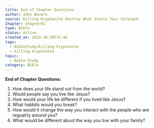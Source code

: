 ```yaml
---
title: End of Chapter Questions
author: John Bevere
source: Killing Kryptonite Destroy What Steals Your Strength
Chapter: Chapter01
type: Bible
status: Active
created_at: 2024-10-20T15:44
tags:
  - BibleStudy/killing-kryptonite
  - killing-kryptonite
topic:
  - Bible-Study
category: Bible
---
```

**End of Chapter Questions:**
1. How does your life stand out from the world?
2. Would people say you live like Jesus?
3. How would your life be different if you lived like Jesus?
4. What habbits would you break? 
5. How would it change the way you interact with the people who are regualrly around you?
6. What would be different about the way you live with your family?
